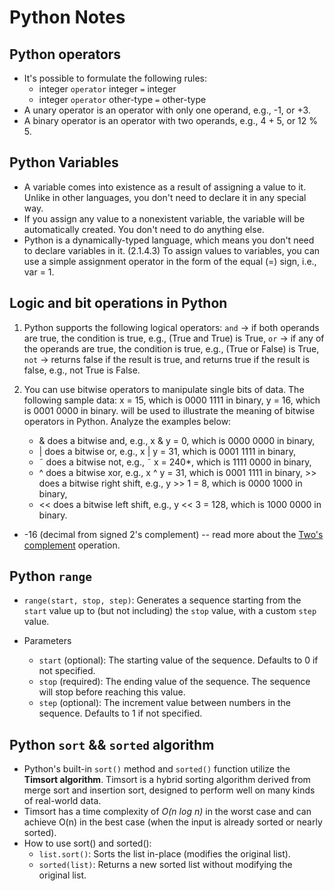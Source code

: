 # Python Notes

## Python operators

- It's possible to formulate the following rules:
  - integer `operator` integer `=` integer
  - integer `operator` other-type `=` other-type
- A unary operator is an operator with only one operand, e.g., -1, or +3.
- A binary operator is an operator with two operands, e.g., 4 + 5, or 12 % 5.

## Python Variables

- A variable comes into existence as a result of assigning a value to it.
  Unlike in other languages, you don't need to declare it in any special way.
- If you assign any value to a nonexistent variable,
  the variable will be automatically created. You don't need to do anything else.
- Python is a dynamically-typed language, which means you don't need to declare
  variables in it. (2.1.4.3) To assign values to variables, you can use a simple
  assignment operator in the form of the equal (=) sign, i.e., var = 1.

## Logic and bit operations in Python

1. Python supports the following logical operators:
   `and` → if both operands are true, the condition is true, e.g., (True and True) is True,
   `or` → if any of the operands are true, the condition is true, e.g., (True or False) is True,
   `not` → returns false if the result is true, and returns true if the result is false, e.g., not True is False.

2. You can use bitwise operators to manipulate single bits of data. The following sample data:
   x = 15, which is 0000 1111 in binary,
   y = 16, which is 0001 0000 in binary.
   will be used to illustrate the meaning of bitwise operators in Python. Analyze the examples below:
   - & does a bitwise and, e.g., x & y = 0, which is 0000 0000 in binary,
   - | does a bitwise or, e.g., x | y = 31, which is 0001 1111 in binary,
   - ˜ does a bitwise not, e.g., ˜ x = 240\*, which is 1111 0000 in binary,
   - ^ does a bitwise xor, e.g., x ^ y = 31, which is 0001 1111 in binary, >> does a bitwise right shift, e.g., y >> 1 = 8, which is 0000 1000 in binary,
   - << does a bitwise left shift, e.g., y << 3 = 128, which is 1000 0000 in binary.

- -16 (decimal from signed 2's complement) -- read more about the [Two's complement](https://en.wikipedia.org/wiki/Two%27s_complement) operation.

## Python `range`

- `range(start, stop, step)`: Generates a sequence starting from the `start` value up to (but not including) the `stop` value, with a custom `step` value.
- Parameters

  - `start` (optional): The starting value of the sequence. Defaults to 0 if not specified.
  - `stop` (required): The ending value of the sequence. The sequence will stop before reaching this value.
  - `step` (optional): The increment value between numbers in the sequence. Defaults to 1 if not specified.

## Python `sort` && `sorted` algorithm

- Python's built-in `sort()` method and `sorted()` function utilize the **Timsort algorithm**. Timsort is a hybrid sorting algorithm derived from merge sort and insertion sort, designed to perform well on many kinds of real-world data.
- Timsort has a time complexity of _O(n log n)_ in the worst case and can achieve O(n) in the best case (when the input is already sorted or nearly sorted).
- How to use sort() and sorted():
  - `list.sort()`: Sorts the list in-place (modifies the original list).
  - `sorted(list)`: Returns a new sorted list without modifying the original list.
